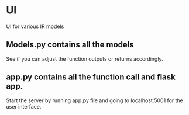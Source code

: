 # UI
UI for various IR models


## Models.py contains all the models 

See if you can adjust the function outputs or returns accordingly.

## app.py contains all the function call and flask app.

Start the server by running app.py file and going to localhost:5001 for the user interface.
